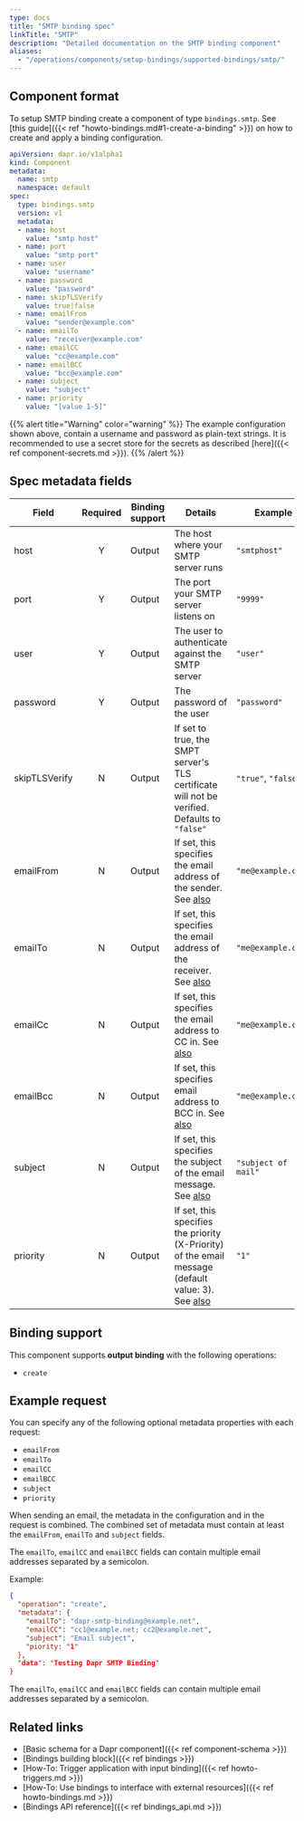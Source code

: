 ```yaml
---
type: docs
title: "SMTP binding spec"
linkTitle: "SMTP"
description: "Detailed documentation on the SMTP binding component"
aliases:
  - "/operations/components/setup-bindings/supported-bindings/smtp/"
---
```


## Component format

To setup SMTP binding create a component of type `bindings.smtp`. See [this guide]({{< ref "howto-bindings.md#1-create-a-binding" >}}) on how to create and apply a binding configuration.


```yaml
apiVersion: dapr.io/v1alpha1
kind: Component
metadata:
  name: smtp
  namespace: default
spec:
  type: bindings.smtp
  version: v1
  metadata:
  - name: host
    value: "smtp host"
  - name: port
    value: "smtp port"
  - name: user
    value: "username"
  - name: password
    value: "password"
  - name: skipTLSVerify
    value: true|false
  - name: emailFrom
    value: "sender@example.com"
  - name: emailTo
    value: "receiver@example.com"
  - name: emailCC
    value: "cc@example.com"
  - name: emailBCC
    value: "bcc@example.com"
  - name: subject
    value: "subject"
  - name: priority
    value: "[value 1-5]"
```

{{% alert title="Warning" color="warning" %}}
The example configuration shown above, contain a username and password as plain-text strings. It is recommended to use a secret store for the secrets as described [here]({{< ref component-secrets.md >}}).
{{% /alert %}}

## Spec metadata fields

| Field              | Required | Binding support |  Details | Example |
|--------------------|:--------:|------------|-----|---------|
| host | Y | Output |  The host where your SMTP server runs | `"smtphost"` |
| port | Y | Output |  The port your SMTP server listens on | `"9999"` |
| user | Y | Output |  The user to authenticate against the SMTP server | `"user"` |
| password | Y | Output | The password of the user | `"password"` |
| skipTLSVerify | N | Output | If set to true, the SMPT server's TLS certificate will not be verified. Defaults to `"false"` | `"true"`, `"false"` |
| emailFrom | N | Output | If set, this specifies the email address of the sender. See [also](#example-request) | `"me@example.com"` |
| emailTo | N | Output | If set, this specifies the email address of the receiver. See [also](#example-request) | `"me@example.com"` |
| emailCc | N | Output | If set, this specifies the email address to CC in. See [also](#example-request) | `"me@example.com"` |
| emailBcc | N | Output | If set, this specifies email address to BCC in. See [also](#example-request) | `"me@example.com"` |
| subject | N | Output | If set, this specifies the subject of the email message. See [also](#example-request) | `"subject of mail"` |
| priority | N | Output | If set, this specifies the priority (X-Priority) of the email message (default value: 3). See [also](#example-request) | `"1"` |

## Binding support

This component supports **output binding** with the following operations:

- `create`

## Example request

You can specify any of the following optional metadata properties with each request:

- `emailFrom`
- `emailTo`
- `emailCC`
- `emailBCC`
- `subject`
- `priority`

When sending an email, the metadata in the configuration and in the request is combined. The combined set of metadata must contain at least the `emailFrom`, `emailTo` and `subject` fields.

The `emailTo`, `emailCC` and `emailBCC` fields can contain multiple email addresses separated by a semicolon.

Example:
```json
{
  "operation": "create",
  "metadata": {
    "emailTo": "dapr-smtp-binding@example.net",
    "emailCC": "cc1@example.net; cc2@example.net",
    "subject": "Email subject",
    "piority: "1"
  },
  "data": "Testing Dapr SMTP Binding"
}
```

The `emailTo`, `emailCC` and `emailBCC` fields can contain multiple email addresses separated by a semicolon.
## Related links

- [Basic schema for a Dapr component]({{< ref component-schema >}})
- [Bindings building block]({{< ref bindings >}})
- [How-To: Trigger application with input binding]({{< ref howto-triggers.md >}})
- [How-To: Use bindings to interface with external resources]({{< ref howto-bindings.md >}})
- [Bindings API reference]({{< ref bindings_api.md >}})
